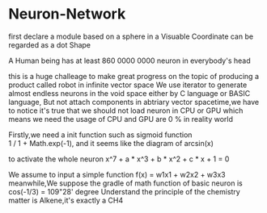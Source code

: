 # Neuron-Network
first declare a module based on a sphere in a Visuable Coordinate can be regarded as a dot Shape

A Human being has at least 860 0000 0000 neuron in everybody's head

this is a huge challeage to make great progress on the topic of producing a product called robot in infinite vector space
We use iterator to generate almost endless neurons in the void space either by C language or BASIC language,
But not attach components in abtriary vector spacetime,we have to notice it's true that we should not load neuron in CPU or GPU which means we need 
the usage of CPU and GPU are 0 % in reality world

Firstly,we need a init function such as sigmoid function  
    1 / 1 + Math.exp(-1),
and it seems like the diagram of arcsin(x)

to activate the whole neuron 
    x^7 + a * x^3 + b * x^2 + c * x + 1 = 0

We assume to input a simple function f(x) = w1x1 + w2x2 + w3x3 
meanwhile,We suppose the gradle of math function of basic neuron is 
cos(-1/3) = 109"28' degree 
Understand the principle of the chemistry matter is Alkene,it's exactly a CH4 
